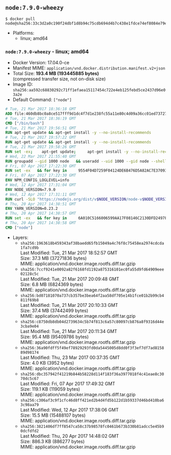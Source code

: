 ## `node:7.9.0-wheezy`

```console
$ docker pull node@sha256:33c3d2a0c190f24dbf1d8b94c75cdb694d4b7c438e1fdce74ef8084e79e80064
```

-	Platforms:
	-	linux; amd64

### `node:7.9.0-wheezy` - linux; amd64

-	Docker Version: 17.04.0-ce
-	Manifest MIME: `application/vnd.docker.distribution.manifest.v2+json`
-	Total Size: **193.4 MB (193445885 bytes)**  
	(compressed transfer size, not on-disk size)
-	Image ID: `sha256:aa592c68830292c71ff1efaea15117454c722e4eb125febd5ce2437d96e03a2e`
-	Default Command: `["node"]`

```dockerfile
# Tue, 21 Mar 2017 18:36:18 GMT
ADD file:460db8bc0a8ce517fff9d1dc4f7d1e238fc55a11e80c4d09a36cc01ed7372733 in / 
# Tue, 21 Mar 2017 18:36:19 GMT
CMD ["/bin/bash"]
# Tue, 21 Mar 2017 19:56:51 GMT
RUN apt-get update && apt-get install -y --no-install-recommends 		ca-certificates 		curl 		wget 	&& rm -rf /var/lib/apt/lists/*
# Tue, 21 Mar 2017 19:57:22 GMT
RUN apt-get update && apt-get install -y --no-install-recommends 		bzr 		git 		mercurial 		openssh-client 		subversion 				procps 	&& rm -rf /var/lib/apt/lists/*
# Tue, 21 Mar 2017 19:58:26 GMT
RUN set -ex; 	apt-get update; 	apt-get install -y --no-install-recommends 		autoconf 		automake 		bzip2 		file 		g++ 		gcc 		imagemagick 		libbz2-dev 		libc6-dev 		libcurl4-openssl-dev 		libdb-dev 		libevent-dev 		libffi-dev 		libgdbm-dev 		libgeoip-dev 		libglib2.0-dev 		libjpeg-dev 		libkrb5-dev 		liblzma-dev 		libmagickcore-dev 		libmagickwand-dev 		libncurses-dev 		libpng-dev 		libpq-dev 		libreadline-dev 		libsqlite3-dev 		libssl-dev 		libtool 		libwebp-dev 		libxml2-dev 		libxslt-dev 		libyaml-dev 		make 		patch 		xz-utils 		zlib1g-dev 				$( 			if apt-cache show 'default-libmysqlclient-dev' 2>/dev/null | grep -q '^Version:'; then 				echo 'default-libmysqlclient-dev'; 			else 				echo 'libmysqlclient-dev'; 			fi 		) 	; 	rm -rf /var/lib/apt/lists/*
# Wed, 22 Mar 2017 21:55:40 GMT
RUN groupadd --gid 1000 node   && useradd --uid 1000 --gid node --shell /bin/bash --create-home node
# Fri, 07 Apr 2017 17:22:30 GMT
RUN set -ex   && for key in     9554F04D7259F04124DE6B476D5A82AC7E37093B     94AE36675C464D64BAFA68DD7434390BDBE9B9C5     FD3A5288F042B6850C66B31F09FE44734EB7990E     71DCFD284A79C3B38668286BC97EC7A07EDE3FC1     DD8F2338BAE7501E3DD5AC78C273792F7D83545D     B9AE9905FFD7803F25714661B63B535A4C206CA9     C4F0DFFF4E8C1A8236409D08E73BC641CC11F4C8     56730D5401028683275BD23C23EFEFE93C4CFFFE   ; do     gpg --keyserver ha.pool.sks-keyservers.net --recv-keys "$key" ||     gpg --keyserver pgp.mit.edu --recv-keys "$key" ||     gpg --keyserver keyserver.pgp.com --recv-keys "$key" ;   done
# Fri, 07 Apr 2017 17:22:30 GMT
ENV NPM_CONFIG_LOGLEVEL=info
# Wed, 12 Apr 2017 17:31:04 GMT
ENV NODE_VERSION=7.9.0
# Wed, 12 Apr 2017 17:31:11 GMT
RUN curl -SLO "https://nodejs.org/dist/v$NODE_VERSION/node-v$NODE_VERSION-linux-x64.tar.xz"   && curl -SLO "https://nodejs.org/dist/v$NODE_VERSION/SHASUMS256.txt.asc"   && gpg --batch --decrypt --output SHASUMS256.txt SHASUMS256.txt.asc   && grep " node-v$NODE_VERSION-linux-x64.tar.xz\$" SHASUMS256.txt | sha256sum -c -   && tar -xJf "node-v$NODE_VERSION-linux-x64.tar.xz" -C /usr/local --strip-components=1   && rm "node-v$NODE_VERSION-linux-x64.tar.xz" SHASUMS256.txt.asc SHASUMS256.txt   && ln -s /usr/local/bin/node /usr/local/bin/nodejs
# Thu, 20 Apr 2017 14:38:51 GMT
ENV YARN_VERSION=0.23.2
# Thu, 20 Apr 2017 14:38:57 GMT
RUN set -ex   && for key in     6A010C5166006599AA17F08146C2130DFD2497F5   ; do     gpg --keyserver ha.pool.sks-keyservers.net --recv-keys "$key" ||     gpg --keyserver pgp.mit.edu --recv-keys "$key" ||     gpg --keyserver keyserver.pgp.com --recv-keys "$key" ;   done   && curl -fSL -o yarn.js "https://yarnpkg.com/downloads/$YARN_VERSION/yarn-legacy-$YARN_VERSION.js"   && curl -fSL -o yarn.js.asc "https://yarnpkg.com/downloads/$YARN_VERSION/yarn-legacy-$YARN_VERSION.js.asc"   && gpg --batch --verify yarn.js.asc yarn.js   && rm yarn.js.asc   && mv yarn.js /usr/local/bin/yarn   && chmod +x /usr/local/bin/yarn
# Thu, 20 Apr 2017 14:38:58 GMT
CMD ["node"]
```

-	Layers:
	-	`sha256:1963618b459343af38baedd65fb15049a4c76f8c75458ea2974cdcda1fa7cd9b`  
		Last Modified: Tue, 21 Mar 2017 18:52:57 GMT  
		Size: 37.3 MB (37271836 bytes)  
		MIME: application/vnd.docker.image.rootfs.diff.tar.gzip
	-	`sha256:7ccf9241e0092a82f6168fd1192a875316101ec0fa55d9fd64909eee02128c5c`  
		Last Modified: Tue, 21 Mar 2017 20:09:48 GMT  
		Size: 6.8 MB (6824369 bytes)  
		MIME: application/vnd.docker.image.rootfs.diff.tar.gzip
	-	`sha256:bd07181070a737cb357be3bea64f2aa58df705e14b1fce01b2b99cb4811f69b8`  
		Last Modified: Tue, 21 Mar 2017 20:10:33 GMT  
		Size: 37.4 MB (37442499 bytes)  
		MIME: application/vnd.docker.image.rootfs.diff.tar.gzip
	-	`sha256:c8750db8db04d2739634c5b74f813c6a57c80097cb876a8f9316d44e3cba9e04`  
		Last Modified: Tue, 21 Mar 2017 20:11:34 GMT  
		Size: 95.4 MB (95409786 bytes)  
		MIME: application/vnd.docker.image.rootfs.diff.tar.gzip
	-	`sha256:36a90fdff5f49ef78929293fd0da5445005d8dd0f3f3ef7df7ad815889d98174`  
		Last Modified: Thu, 23 Mar 2017 00:37:35 GMT  
		Size: 4.0 KB (3952 bytes)  
		MIME: application/vnd.docker.image.rootfs.diff.tar.gzip
	-	`sha256:dbc357942f41219b844b58228d114f183f36a3977018f4c41eae8c3070dc5c67`  
		Last Modified: Fri, 07 Apr 2017 17:49:32 GMT  
		Size: 119.1 KB (119059 bytes)  
		MIME: application/vnd.docker.image.rootfs.diff.tar.gzip
	-	`sha256:c306af3c9f1cfc46d8ff421ed2b4d4fd5b122d1b59337d46bd410ba63c98aa79`  
		Last Modified: Wed, 12 Apr 2017 17:38:06 GMT  
		Size: 15.5 MB (15488107 bytes)  
		MIME: application/vnd.docker.image.rootfs.diff.tar.gzip
	-	`sha256:3821406df7ff8547ca58c37b98578fc0461b673b330b81adcc5e45b90dcfdfd2`  
		Last Modified: Thu, 20 Apr 2017 14:48:02 GMT  
		Size: 886.3 KB (886277 bytes)  
		MIME: application/vnd.docker.image.rootfs.diff.tar.gzip
